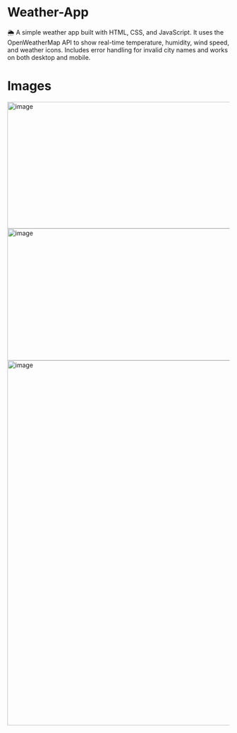 # Weather-App
🌦️ A simple weather app built with HTML, CSS, and JavaScript. It uses the OpenWeatherMap API to show real-time temperature, humidity, wind speed, and weather icons. Includes error handling for invalid city names and works on both desktop and mobile.

# Images
<img width="740" height="287" alt="image" src="https://github.com/user-attachments/assets/f577ea68-3f1c-4f16-b37f-86dda07e6580" />

<img width="730" height="299" alt="image" src="https://github.com/user-attachments/assets/7c82ba2a-cf89-473d-bbbf-aa9e2439e8ba" />

<img width="780" height="827" alt="image" src="https://github.com/user-attachments/assets/4ac1a25c-69f1-4be2-a9d8-d5ab36d8e741" />



